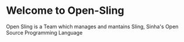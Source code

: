 # Welcome to Open-Sling
Open Sling is a Team which manages and mantains Sling, Sinha's Open Source Programming Language
